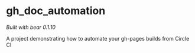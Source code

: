 # gh_doc_automation

*Built with bear 0.1.10*

A project demonstrating how to automate your gh-pages builds from Circle CI

